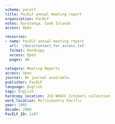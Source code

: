 ```yaml
---
schema: pacelf
title: PacELF annual meeting report
organization: PacELF
notes: Rarotonga, Cook Islands
access: Open

resources:
- name: PacELF annual meeting report
  url: '/docs/contact_for_access.txt'
  format: Hardcopy
  access: Open
  pages: 40
 
category: Meeting Reports
access: Open
journal: No journal available.
publisher: PacELF
language: English 
tags: English 
hardcopy_location: JCU WHOCC Ichimori collection
work_location: Multicountry Pacific
year: 2002
decade: 2000
PacELF_ID: 1287
---
```

